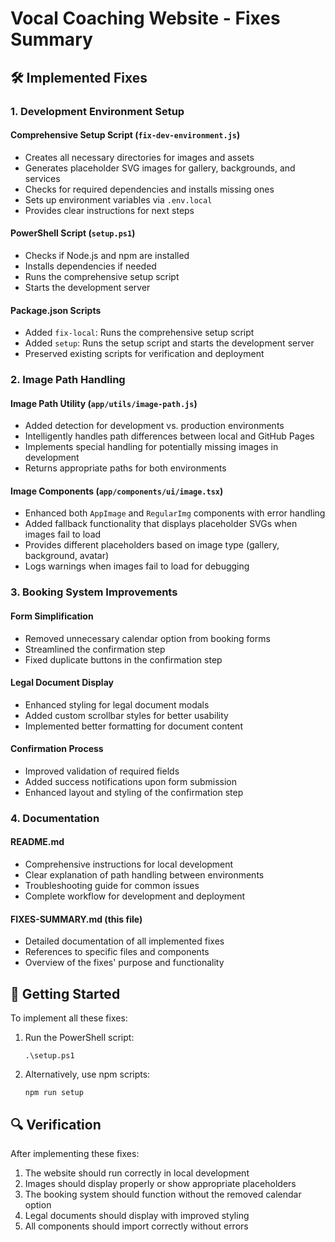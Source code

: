 # Vocal Coaching Website - Fixes Summary

## 🛠️ Implemented Fixes

### 1. Development Environment Setup

#### Comprehensive Setup Script (`fix-dev-environment.js`)
- Creates all necessary directories for images and assets
- Generates placeholder SVG images for gallery, backgrounds, and services
- Checks for required dependencies and installs missing ones
- Sets up environment variables via `.env.local`
- Provides clear instructions for next steps

#### PowerShell Script (`setup.ps1`)
- Checks if Node.js and npm are installed
- Installs dependencies if needed
- Runs the comprehensive setup script
- Starts the development server

#### Package.json Scripts
- Added `fix-local`: Runs the comprehensive setup script
- Added `setup`: Runs the setup script and starts the development server
- Preserved existing scripts for verification and deployment

### 2. Image Path Handling

#### Image Path Utility (`app/utils/image-path.js`)
- Added detection for development vs. production environments
- Intelligently handles path differences between local and GitHub Pages
- Implements special handling for potentially missing images in development
- Returns appropriate paths for both environments

#### Image Components (`app/components/ui/image.tsx`)
- Enhanced both `AppImage` and `RegularImg` components with error handling
- Added fallback functionality that displays placeholder SVGs when images fail to load
- Provides different placeholders based on image type (gallery, background, avatar)
- Logs warnings when images fail to load for debugging

### 3. Booking System Improvements

#### Form Simplification
- Removed unnecessary calendar option from booking forms
- Streamlined the confirmation step
- Fixed duplicate buttons in the confirmation step

#### Legal Document Display
- Enhanced styling for legal document modals
- Added custom scrollbar styles for better usability
- Implemented better formatting for document content

#### Confirmation Process
- Improved validation of required fields
- Added success notifications upon form submission
- Enhanced layout and styling of the confirmation step

### 4. Documentation

#### README.md
- Comprehensive instructions for local development
- Clear explanation of path handling between environments
- Troubleshooting guide for common issues
- Complete workflow for development and deployment

#### FIXES-SUMMARY.md (this file)
- Detailed documentation of all implemented fixes
- References to specific files and components
- Overview of the fixes' purpose and functionality

## 🚀 Getting Started

To implement all these fixes:

1. Run the PowerShell script:
   ```
   .\setup.ps1
   ```

2. Alternatively, use npm scripts:
   ```
   npm run setup
   ```

## 🔍 Verification

After implementing these fixes:

1. The website should run correctly in local development
2. Images should display properly or show appropriate placeholders
3. The booking system should function without the removed calendar option
4. Legal documents should display with improved styling
5. All components should import correctly without errors 